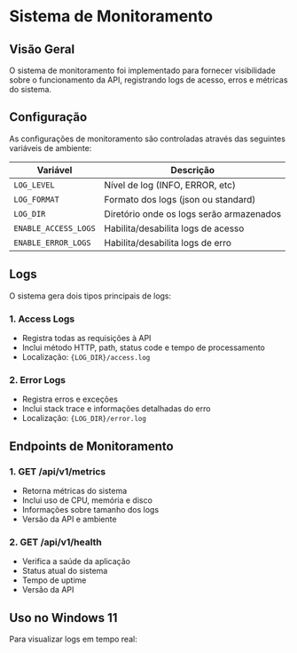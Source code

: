 # Sistema de Monitoramento

## Visão Geral

O sistema de monitoramento foi implementado para fornecer visibilidade sobre o funcionamento da API, registrando logs de acesso, erros e métricas do sistema.

## Configuração

As configurações de monitoramento são controladas através das seguintes variáveis de ambiente:

| Variável | Descrição |
|----------|-----------|
| `LOG_LEVEL` | Nível de log (INFO, ERROR, etc) |
| `LOG_FORMAT` | Formato dos logs (json ou standard) |
| `LOG_DIR` | Diretório onde os logs serão armazenados |
| `ENABLE_ACCESS_LOGS` | Habilita/desabilita logs de acesso |
| `ENABLE_ERROR_LOGS` | Habilita/desabilita logs de erro |

## Logs

O sistema gera dois tipos principais de logs:

### 1. Access Logs

- Registra todas as requisições à API
- Inclui método HTTP, path, status code e tempo de processamento
- Localização: `{LOG_DIR}/access.log`

### 2. Error Logs

- Registra erros e exceções
- Inclui stack trace e informações detalhadas do erro
- Localização: `{LOG_DIR}/error.log`

## Endpoints de Monitoramento

### 1. GET /api/v1/metrics

- Retorna métricas do sistema
- Inclui uso de CPU, memória e disco
- Informações sobre tamanho dos logs
- Versão da API e ambiente

### 2. GET /api/v1/health

- Verifica a saúde da aplicação
- Status atual do sistema
- Tempo de uptime
- Versão da API

## Uso no Windows 11

Para visualizar logs em tempo real:

